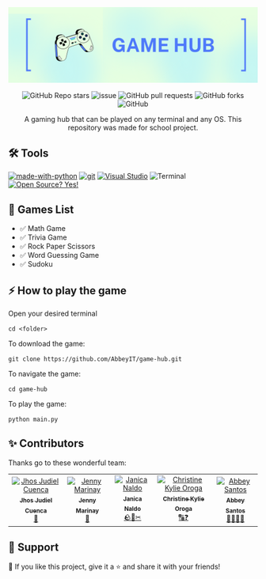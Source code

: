 ![Game Hub Banner](https://github.com/AbbeyIT/game-hub/blob/main/images/game-hub%20banner.png)

<p align="center">
    <img alt="GitHub Repo stars" src="https://img.shields.io/github/stars/AbbeyIT/game-hub">
    <img alt="issue" src="https://img.shields.io/github/issues/AbbeyIT/game-hub">
    <img alt="GitHub pull requests" src="https://img.shields.io/github/issues-pr-raw/AbbeyIT/game-hub">
    <img alt="GitHub forks" src="https://img.shields.io/github/forks/AbbeyIT/game-hub">
    <img alt="GitHub" src="https://img.shields.io/github/license/AbbeyIT/game-hub">
</p>

<p align="center"> 
    A gaming hub that can be played on any terminal and any OS. This repository was made for school project. 
</p>

## 🛠️ Tools 

[![made-with-python](https://img.shields.io/badge/Made%20with-Python-1f425f.svg)](https://www.python.org/)
[![git](https://badgen.net/badge/icon/git?icon=git&label)](https://git-scm.com)
[![Visual Studio](https://badgen.net/badge/icon/visualstudio?icon=visualstudio&label)](https://visualstudio.microsoft.com)
![Terminal](https://badgen.net/badge/icon/terminal?icon=terminal&label)
[![Open Source? Yes!](https://badgen.net/badge/Open%20Source%20%3F/Yes%21/blue?icon=github)](https://github.com/Naereen/badges/)

## 👾 Games List
- ✅ Math Game
- ✅ Trivia Game
- ✅ Rock Paper Scissors
- ✅ Word Guessing Game
- ✅ Sudoku

## ⚡ How to play the game

Open your desired terminal
    
    cd <folder>

To download the game:

    git clone https://github.com/AbbeyIT/game-hub.git
    
To navigate the game:

    cd game-hub
    
To play the game:

    python main.py

## ✨ Contributors 

Thanks go to these wonderful team:

<table>
  <tbody>
    <tr>
      <td align="center"><a href="https://github.com/BlazenAkali"><img src="https://avatars.githubusercontent.com/u/118370974?v=4" width="100px;" alt="Jhos Judiel Cuenca"/><br /><sub><b>Jhos Judiel Cuenca</b></sub></a><br /><a href="" title="Math game">🔢</a></td>
      <td align="center"><a href="https://github.com/jennymarinay"><img src="https://avatars.githubusercontent.com/u/92709282?v=4" width="100px;" alt="Jenny Marinay"/><br /><sub><b>Jenny Marinay</b></sub></a><br /><a href="" title="Trivia Game">🧠</a></td>
      <td align="center"><a href="https://github.com/janicanaldo"><img src="https://avatars.githubusercontent.com/u/92843119?v=4" width="100px;" alt="Janica Naldo"/><br /><sub><b>Janica Naldo</b></sub></a><br /><a href="" title="Rock Paper Scissors">🪨📄✂</a></td>
      <td align="center"><a href="https://github.com/kylieorga"><img src="https://avatars.githubusercontent.com/u/117880182?v=4" width="100px;" alt="Christine Kylie Oroga"/><br /><sub><b>Christine Kylie Oroga</b></sub></a><br /><a href="" title="Word Guessing Game">🔠❓</a></td>
      <td align="center"><a href="https://github.com/AbbeyIT"><img src="https://avatars.githubusercontent.com/u/93916892?v=4" width="100px;" alt="Abbey Santos"/><br /><sub><b>Abbey Santos</b></sub></a><br /><a href="" title="Sudoku">📄🔢🇯🇵</a></td>
  </tbody>
</table>

## 🤩 Support

💙 If you like this project, give it a ⭐ and share it with your friends!
